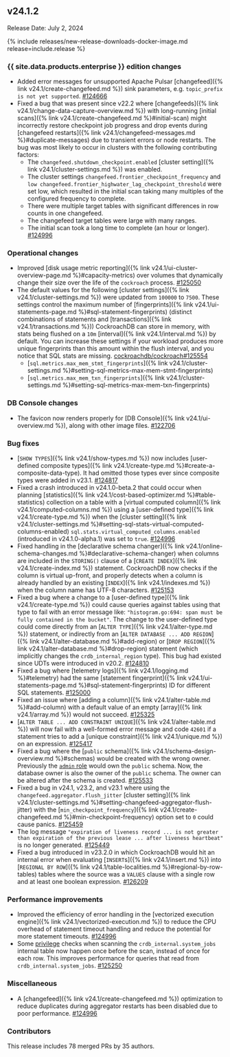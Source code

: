 ## v24.1.2

Release Date: July 2, 2024

{% include releases/new-release-downloads-docker-image.md release=include.release %}

<h3 id="v24-1-2-{{-site.data.products.enterprise-}}-edition-changes">{{ site.data.products.enterprise }} edition changes</h3>

- Added error messages for unsupported Apache Pulsar [changefeed]({% link v24.1/create-changefeed.md %}) sink parameters, e.g. `topic_prefix is not yet supported`. [#124666][#124666]
- Fixed a bug that was present since v22.2 where [changefeeds]({% link v24.1/change-data-capture-overview.md %}) with long-running [initial scans]({% link v24.1/create-changefeed.md %}#initial-scan) might incorrectly restore checkpoint job progress and drop events during [changefeed restarts]({% link v24.1/changefeed-messages.md %}#duplicate-messages) due to transient errors or node restarts. The bug was most likely to occur in clusters with the following contributing factors:
    - The `changefeed.shutdown_checkpoint.enabled` [cluster setting]({% link v24.1/cluster-settings.md %}) was enabled.
    - The cluster settings `changefeed.frontier_checkpoint_frequency` and `low changefeed.frontier_highwater_lag_checkpoint_threshold` were set low, which resulted in the initial scan taking many multiples of the configured frequency to complete.
    - There were multiple target tables with significant differences in row counts in one changefeed.
    - The changefeed target tables were large with many ranges.
    - The initial scan took a long time to complete (an hour or longer). [#124996][#124996]

<h3 id="v24-1-2-operational-changes">Operational changes</h3>

- Improved [disk usage metric reporting]({% link v24.1/ui-cluster-overview-page.md %}#capacity-metrics) over volumes that dynamically change their size over the life of the `cockroach` process. [#125050][#125050]
- The default values for the following [cluster settings]({% link v24.1/cluster-settings.md %}) were updated from `100000` to `7500`. These settings control the maximum number of [fingerprints]({% link v24.1/ui-statements-page.md %}#sql-statement-fingerprints) (distinct combinations of statements and [transactions]({% link v24.1/transactions.md %})) CockroachDB can store in memory, with stats being flushed on a `10m` [interval]({% link v24.1/interval.md %}) by default. You can increase these settings if your workload produces more unique fingerprints than this amount within the flush interval, and you notice that SQL stats are missing. [cockroachdb/cockroach#125554][#125554]
  - [`sql.metrics.max_mem_stmt_fingerprints`]({% link v24.1/cluster-settings.md %}#setting-sql-metrics-max-mem-stmt-fingerprints)
  - [`sql.metrics.max_mem_txn_fingerprints`]({% link v24.1/cluster-settings.md %}#setting-sql-metrics-max-mem-txn-fingerprints)

<h3 id="v24-1-2-db-console-changes">DB Console changes</h3>

- The favicon now renders properly for [DB Console]({% link v24.1/ui-overview.md %}), along with other image files. [#122706][#122706]

<h3 id="v24-1-2-bug-fixes">Bug fixes</h3>

- [`SHOW TYPES`]({% link v24.1/show-types.md %}) now includes [user-defined composite types]({% link v24.1/create-type.md %}#create-a-composite-data-type). It had omitted those types ever since composite types were added in v23.1. [#124817][#124817]
- Fixed a crash introduced in v24.1.0-beta.2 that could occur when planning [statistics]({% link v24.1/cost-based-optimizer.md %}#table-statistics) collection on a table with a [virtual computed column]({% link v24.1/computed-columns.md %}) using a [user-defined type]({% link v24.1/create-type.md %}) when the [cluster setting]({% link v24.1/cluster-settings.md %}#setting-sql-stats-virtual-computed-columns-enabled) `sql.stats.virtual_computed_columns.enabled` (introduced in v24.1.0-alpha.1) was set to `true`. [#124996][#124996]
- Fixed handling in the [declarative schema changer]({% link v24.1/online-schema-changes.md %}#declarative-schema-changer) when columns are included in the `STORING()` clause of a [`CREATE INDEX`]({% link v24.1/create-index.md %}) statement. CockroachDB now checks if the column is virtual up-front, and properly detects when a column is already handled by an existing [`INDEX`]({% link v24.1/indexes.md %}) when the column name has UTF-8 characters. [#125153][#125153]
- Fixed a bug where a change to a [user-defined type]({% link v24.1/create-type.md %}) could cause queries against tables using that type to fail with an error message like: `"histogram.go:694: span must be fully contained in the bucket"`. The change to the user-defined type could come directly from an [`ALTER TYPE`]({% link v24.1/alter-type.md %}) statement, or indirectly from an [`ALTER DATABASE ... ADD REGION`]({% link v24.1/alter-database.md %}#add-region) or [`DROP REGION`]({% link v24.1/alter-database.md %}#drop-region) statement (which implicitly changes the `crdb_internal_region` type). This bug had existed since UDTs were introduced in v20.2. [#124810][#124810]
- Fixed a bug where [telemetry logs]({% link v24.1/logging.md %}#telemetry) had the same [statement fingerprint]({% link v24.1/ui-statements-page.md %}#sql-statement-fingerprints) ID for different SQL statements. [#125000][#125000]
- Fixed an issue where [adding a column]({% link v24.1/alter-table.md %}#add-column) with a default value of an empty [array]({% link v24.1/array.md %}) would not succeed. [#125325][#125325]
- [`ALTER TABLE ... ADD CONSTRAINT UNIQUE`]({% link v24.1/alter-table.md %}) will now fail with a well-formed error message and code `42601` if a statement tries to add a [unique constraint]({% link v24.1/unique.md %}) on an expression. [#125417][#125417]
- Fixed a bug where the [`public` schema]({% link v24.1/schema-design-overview.md %}#schemas) would be created with the wrong owner. Previously the [`admin` role](https://www.cockroachlabs.com/docs/v24.1/security-reference/authorization#roles) would own the `public` schema. Now, the database owner is also the owner of the `public` schema. The owner can be altered after the schema is created. [#125533][#125533]
- Fixed a bug in v24.1, v23.2, and v23.1 where using the `changefeed.aggregator.flush_jitter` [cluster setting]({% link v24.1/cluster-settings.md %}#setting-changefeed-aggregator-flush-jitter) with the [`min_checkpoint_frequency`]({% link v24.1/create-changefeed.md %}#min-checkpoint-frequency) option set to `0` could cause panics. [#125459][#125459]
- The log message `"expiration of liveness record ... is not greater than expiration of the previous lease ... after liveness heartbeat"` is no longer generated. [#125449][#125449]
- Fixed a bug introduced in v23.2.0 in which CockroachDB would hit an internal error when evaluating [`INSERT`s]({% link v24.1/insert.md %}) into [`REGIONAL BY ROW`]({% link v24.1/table-localities.md %}#regional-by-row-tables) tables where the source was a `VALUES` clause with a single row and at least one boolean expression. [#126209][#126209]

<h3 id="v24-1-2-performance-improvements">Performance improvements</h3>

- Improved the efficiency of error handling in the [vectorized execution engine]({% link v24.1/vectorized-execution.md %}) to reduce the CPU overhead of statement timeout handling and reduce the potential for more statement timeouts. [#124996][#124996]
- Some [privilege](https://www.cockroachlabs.com/docs/v24.1/security-reference/authorization#managing-privileges) checks when scanning the `crdb_internal.system_jobs` internal table now happen once before the scan, instead of once for each row. This improves performance for queries that read from `crdb_internal.system_jobs`. [#125250][#125250]

<h3 id="v24-1-2-miscellaneous">Miscellaneous</h3>

- A [changefeed]({% link v24.1/create-changefeed.md %}) optimization to reduce duplicates during aggregator restarts has been disabled due to poor performance. [#124996][#124996]

<div class="release-note-contributors" markdown="1">

<h3 id="v24-1-2-contributors">Contributors</h3>

This release includes 78 merged PRs by 35 authors.

</div>

[#122706]: https://github.com/cockroachdb/cockroach/pull/122706
[#124666]: https://github.com/cockroachdb/cockroach/pull/124666
[#124801]: https://github.com/cockroachdb/cockroach/pull/124801
[#124810]: https://github.com/cockroachdb/cockroach/pull/124810
[#124817]: https://github.com/cockroachdb/cockroach/pull/124817
[#124996]: https://github.com/cockroachdb/cockroach/pull/124996
[#125000]: https://github.com/cockroachdb/cockroach/pull/125000
[#125050]: https://github.com/cockroachdb/cockroach/pull/125050
[#125153]: https://github.com/cockroachdb/cockroach/pull/125153
[#125250]: https://github.com/cockroachdb/cockroach/pull/125250
[#125325]: https://github.com/cockroachdb/cockroach/pull/125325
[#125417]: https://github.com/cockroachdb/cockroach/pull/125417
[#125449]: https://github.com/cockroachdb/cockroach/pull/125449
[#125459]: https://github.com/cockroachdb/cockroach/pull/125459
[#125522]: https://github.com/cockroachdb/cockroach/pull/125522
[#125533]: https://github.com/cockroachdb/cockroach/pull/125533
[#125554]: https://github.com/cockroachdb/cockroach/pull/125554
[#126209]: https://github.com/cockroachdb/cockroach/pull/126209
